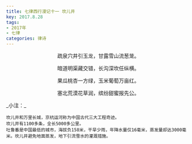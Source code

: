```yaml
---
title: 七律西行漫记十一 坎儿井
key: 2017.8.28
tags: 
- 2017年 
- 七律
categories: 律诗
---
```


<p align="center">疏泉穴井引玉龙，甘露雪山流葱茏。
</p>
<p align="center">暗道明渠藏交错，长沟深坎任纵横。
</p>
<p align="center">果瓜桃杏一方绿，玉米葡萄万亩红。
</p>
<p align="center">塞北荒漠花草润，缤纷甜蜜报先公。
</p>
_小注：_

```
坎儿井和万里长城，京杭运河称为中国古代三大工程奇迹。
坎儿井有1100多条，全长5000多公里。
吐鲁番是中国最低的城市，海拔负158米，干旱少雨，年降水量仅16毫米，蒸发量却达3000毫米。坎儿井避免地面蒸发，地下引流雪水的灌溉措施。
```